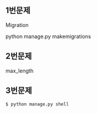 ## 1번문제

Migration

python manage.py makemigrations

## 2번문제

max_length



## 3번문제

```bash
$ python manage.py shell
```

